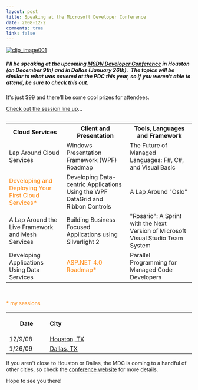 ```yaml
--- 
layout: post
title: Speaking at the Microsoft Developer Conference
date: 2008-12-2
comments: true
link: false
---
```

<p><a href="http://www.msdndevcon.com"><img src="/images/clip_image001_3.gif" border="0"  title="clip_image001"  /></a></p>
<h5>I'll be speaking at the upcoming <a href="http://www.msdndevcon.com">MSDN Developer Conference</a> in Houston (on December 9th) and in Dallas (January 26th).&nbsp; The topics will be similar to what was covered at the PDC this year, so if you weren't able to attend, be sure to check this out.</h5>
<p>It's just $99 and there'll be some cool prizes for attendees.</p>
<p><a href="http://www.msdndevcon.com/Pages/sessions.aspx">Check out the session line up</a>&hellip;</p>
<table width="743" cellspacing="2" cellpadding="2" align="left" unselectable="on">
<tbody>
<tr>
<th width="237" class="tableGreen">Cloud Services</th>
<th width="274" class="tableBlue">Client and Presentation</th>
<th width="282" class="tableOrange">Tools, Languages and Framework</th>
</tr>
<tr>
<td width="237">Lap Around Cloud Services</td>
<td width="274">Windows Presentation Framework (WPF) Roadmap</td>
<td width="282">The Future of Managed Languages: F#, C#, and Visual Basic</td>
</tr>
<tr>
<td width="237"><font color="#ff8000">Developing and Deploying Your First Cloud Services*</font></td>
<td width="274">Developing Data-centric Applications Using the WPF DataGrid and Ribbon Controls</td>
<td width="282">A Lap Around &quot;Oslo&quot;</td>
</tr>
<tr>
<td width="237">A Lap Around the Live Framework and Mesh Services</td>
<td width="274">Building Business Focused Applications using Silverlight 2</td>
<td width="282">&quot;Rosario&quot;: A Sprint with the Next Version of Microsoft Visual Studio Team System</td>
</tr>
<tr>
<td width="237">Developing Applications Using Data Services</td>
<td width="274"><font color="#ff8000">ASP.NET 4.0 Roadmap*</font></td>
<td width="282">Parallel Programming for Managed Code Developers</td>
</tr>
</tbody>
</table>
<p>&nbsp;</p>
<p><font color="#ff8000">* my sessions</font></p>
<p>
<table width="611" cellspacing="0" cellpadding="0" border="0" style="width: 100%;" class="locations">
<tbody>
<tr>
<th width="107">Date</th>
<th width="502">
<p align="left">City</p>
</th>
</tr>
<tr>
<td width="107">12/9/08</td>
<td width="502"><a href="http://www.msdndevcon.com/Pages/Houston.aspx">Houston, TX</a>&nbsp;</td>
</tr>
<tr>
<td width="107">1/26/09</td>
<td width="502"><a href="http://www.msdndevcon.com/Pages/Dallas.aspx">Dallas, TX</a>&nbsp;</td>
</tr>
</tbody>
</table>
</p>
<p>If you aren't close to Houston or Dallas, the MDC is coming to a handful of other cities, so check the <a target="_blank" href="http://www.msdndevcon.com">conference website</a> for more details.</p>
<p>Hope to see you there!</p>

